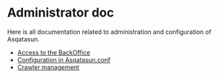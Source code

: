 # Administrator doc

Here is all documentation related to administration and configuration of Asqatasun.

* [Access to the BackOffice](backoffice.md)
* [Configuration in Asqatasun.conf](asqatasun.conf.md)
* [Crawler management](Crawler_management.md)
